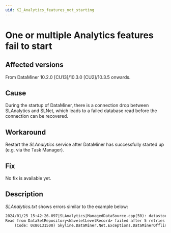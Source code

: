 ```yaml
---
uid: KI_Analytics_features_not_starting
---
```


# One or multiple Analytics features fail to start

## Affected versions

From DataMiner 10.2.0 [CU13]/10.3.0 [CU2]/10.3.5 onwards.

## Cause

During the startup of DataMiner, there is a connection drop between SLAnalytics and SLNet, which leads to a failed database read before the connection can be recovered.

## Workaround

Restart the *SLAnalytics* service after DataMiner has successfully started up (e.g. via the Task Manager).

## Fix

No fix is available yet.

## Description

*SLAnalytics.txt* shows errors similar to the example below:

```txt
2024/01/25 15:42:26.097|SLAnalytics|ManagedDataSource.cpp(50): datastores::sources::ManagedDataSource<WaveletLevelRecordID,WaveletLevelRecord>::readFromRepository)|ERR|0|Exception while reading from repository Error: 
Read from DataSetRepository<WaveletLevelRecord> failed after 5 retries with error:
    (Code: 0x80131500) Skyline.DataMiner.Net.Exceptions.DataMinerOfflineException: Connection SLNet down.
```
